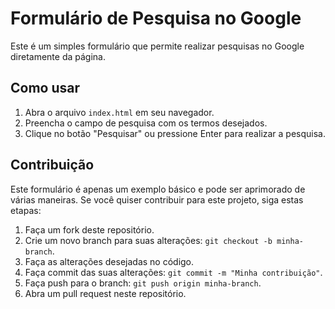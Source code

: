 # Formulário de Pesquisa no Google

Este é um simples formulário que permite realizar pesquisas no Google diretamente da página.

## Como usar

1. Abra o arquivo `index.html` em seu navegador.
2. Preencha o campo de pesquisa com os termos desejados.
3. Clique no botão "Pesquisar" ou pressione Enter para realizar a pesquisa.

## Contribuição

Este formulário é apenas um exemplo básico e pode ser aprimorado de várias maneiras. Se você quiser contribuir para este projeto, siga estas etapas:

1. Faça um fork deste repositório.
2. Crie um novo branch para suas alterações: `git checkout -b minha-branch`.
3. Faça as alterações desejadas no código.
4. Faça commit das suas alterações: `git commit -m "Minha contribuição"`.
5. Faça push para o branch: `git push origin minha-branch`.
6. Abra um pull request neste repositório.
